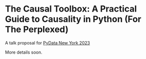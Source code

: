 # The Causal Toolbox: A Practical Guide to Causality in Python (For The Perplexed)

A talk proposal for [PyData New York 2023](https://pydata.org/nyc2023/)

More details soon.